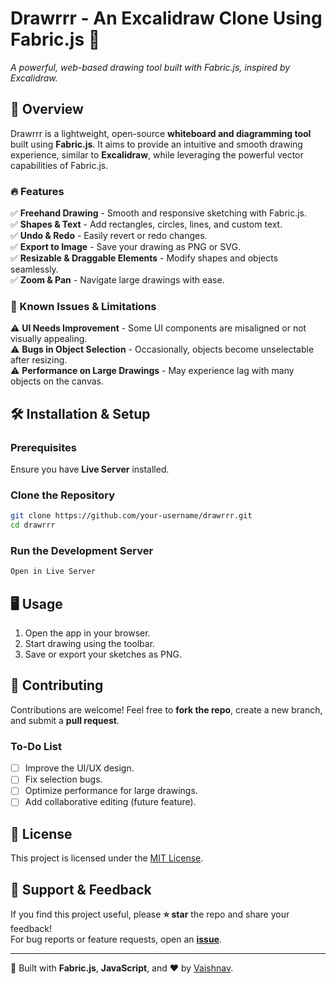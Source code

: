 # Drawrrr - An Excalidraw Clone Using Fabric.js 🎨

*A powerful, web-based drawing tool built with Fabric.js, inspired by Excalidraw.*

## 🚀 Overview
Drawrrr is a lightweight, open-source **whiteboard and diagramming tool** built using **Fabric.js**. It aims to provide an intuitive and smooth drawing experience, similar to **Excalidraw**, while leveraging the powerful vector capabilities of Fabric.js.

### 🔥 Features
✅ **Freehand Drawing** - Smooth and responsive sketching with Fabric.js.  
✅ **Shapes & Text** - Add rectangles, circles, lines, and custom text.  
✅ **Undo & Redo** - Easily revert or redo changes.  
✅ **Export to Image** - Save your drawing as PNG or SVG.  
✅ **Resizable & Draggable Elements** - Modify shapes and objects seamlessly.  
✅ **Zoom & Pan** - Navigate large drawings with ease.  

### 🚧 Known Issues & Limitations
⚠️ **UI Needs Improvement** - Some UI components are misaligned or not visually appealing.  
⚠️ **Bugs in Object Selection** - Occasionally, objects become unselectable after resizing.  
⚠️ **Performance on Large Drawings** - May experience lag with many objects on the canvas.  

## 🛠️ Installation & Setup
### Prerequisites
Ensure you have **Live Server** installed.

### Clone the Repository
```sh
git clone https://github.com/your-username/drawrrr.git
cd drawrrr
```

### Run the Development Server
```sh
Open in Live Server
```

## 🖥️ Usage
1. Open the app in your browser.
2. Start drawing using the toolbar.
3. Save or export your sketches as PNG.

## 🤝 Contributing
Contributions are welcome! Feel free to **fork the repo**, create a new branch, and submit a **pull request**.

### To-Do List
- [ ] Improve the UI/UX design.
- [ ] Fix selection bugs.
- [ ] Optimize performance for large drawings.
- [ ] Add collaborative editing (future feature).

## 📜 License
This project is licensed under the [MIT License](LICENSE).

## 🌟 Support & Feedback
If you find this project useful, please **⭐ star** the repo and share your feedback!  
For bug reports or feature requests, open an **[issue](https://github.com/your-username/drawrrr/issues)**.

---

🚀 Built with **Fabric.js**, **JavaScript**, and ❤️ by [Vaishnav](https://github.com/vaishvan).

